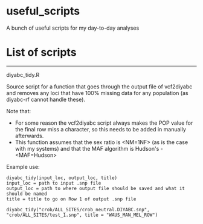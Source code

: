 # useful_scripts
A bunch of useful scripts for my day-to-day analyses

# List of scripts
***

diyabc_tidy.R

Source script for a function that goes through the output file of vcf2diyabc and removes any loci that have 100% missing data for any population (as diyabc-rf cannot handle these). 

Note that:
* For some reason the vcf2diyabc script always makes the POP value for the final row miss a character, so this needs to be added in manually afterwards.
* This function assumes that the sex ratio is <NM=1NF> (as is the case with my systems) and that the MAF algorithm is Hudson's - <MAF=Hudson>

Example use:
```
diyabc_tidy(input_loc, output_loc, title)
input_loc = path to input .snp file
output_loc = path to where output file should be saved and what it should be named
title = title to go on Row 1 of output .snp file

diyabc_tidy("crob/ALL_SITES/crob_neutral.DIYABC.snp", "crob/ALL_SITES/test_1.snp", title = "WAUS_MAN_MEL_ROW")
```
